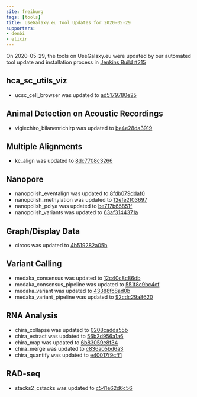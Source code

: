```yaml
---
site: freiburg
tags: [tools]
title: UseGalaxy.eu Tool Updates for 2020-05-29
supporters:
- denbi
- elixir
---
```


On 2020-05-29, the tools on UseGalaxy.eu were updated by our automated tool update and installation process in [Jenkins Build #215](https://build.galaxyproject.eu/job/usegalaxy-eu/job/install-tools/#215/)


## hca_sc_utils_viz

- ucsc_cell_browser was updated to [ad5179780e25](https://toolshed.g2.bx.psu.edu/view/ebi-gxa/ucsc_cell_browser/ad5179780e25)

## Animal Detection on Acoustic Recordings

- vigiechiro_bilanenrichirp was updated to [be4e28da3919](https://toolshed.g2.bx.psu.edu/view/ecology/vigiechiro_bilanenrichirp/be4e28da3919)

## Multiple Alignments

- kc_align was updated to [8dc7708c3266](https://toolshed.g2.bx.psu.edu/view/iuc/kc_align/8dc7708c3266)

## Nanopore

- nanopolish_eventalign was updated to [8fdb079ddaf0](https://toolshed.g2.bx.psu.edu/view/bgruening/nanopolish_eventalign/8fdb079ddaf0)
- nanopolish_methylation was updated to [12efe2f03697](https://toolshed.g2.bx.psu.edu/view/bgruening/nanopolish_methylation/12efe2f03697)
- nanopolish_polya was updated to [be717b65851f](https://toolshed.g2.bx.psu.edu/view/bgruening/nanopolish_polya/be717b65851f)
- nanopolish_variants was updated to [63af3144371a](https://toolshed.g2.bx.psu.edu/view/bgruening/nanopolish_variants/63af3144371a)

## Graph/Display Data

- circos was updated to [4b519282a05b](https://toolshed.g2.bx.psu.edu/view/iuc/circos/4b519282a05b)

## Variant Calling

- medaka_consensus was updated to [12c40c8c86db](https://toolshed.g2.bx.psu.edu/view/iuc/medaka_consensus/12c40c8c86db)
- medaka_consensus_pipeline was updated to [551f8c9bc4cf](https://toolshed.g2.bx.psu.edu/view/iuc/medaka_consensus_pipeline/551f8c9bc4cf)
- medaka_variant was updated to [43388fc8ad0b](https://toolshed.g2.bx.psu.edu/view/iuc/medaka_variant/43388fc8ad0b)
- medaka_variant_pipeline was updated to [92cdc29a8620](https://toolshed.g2.bx.psu.edu/view/iuc/medaka_variant_pipeline/92cdc29a8620)

## RNA Analysis

- chira_collapse was updated to [0208cadda55b](https://toolshed.g2.bx.psu.edu/view/iuc/chira_collapse/0208cadda55b)
- chira_extract was updated to [56b2d956a1a6](https://toolshed.g2.bx.psu.edu/view/iuc/chira_extract/56b2d956a1a6)
- chira_map was updated to [6b83059e8f34](https://toolshed.g2.bx.psu.edu/view/iuc/chira_map/6b83059e8f34)
- chira_merge was updated to [c836a05bd6a3](https://toolshed.g2.bx.psu.edu/view/iuc/chira_merge/c836a05bd6a3)
- chira_quantify was updated to [e40017f9cff1](https://toolshed.g2.bx.psu.edu/view/iuc/chira_quantify/e40017f9cff1)

## RAD-seq

- stacks2_cstacks was updated to [c541e62d6c56](https://toolshed.g2.bx.psu.edu/view/iuc/stacks2_cstacks/c541e62d6c56)

